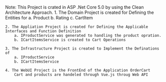 Note:
This Project is crated in ASP .Net Core 5.0 by using the Clean Architecture Approach.
	1. The Domain Project is created for Defining the Entities for 
		a. Product
		b. Rating
		c. CartItem 

	2. The Appliation Project is created for Defining the Applicable Interfaces and Function Definition
		a. IProductService was generated to handling the product opration.
		b. ICartItemsService is created to Cart Operations
	
	3. The Infrastructure Project is created to Implement the Definations of 
		a. IProductService
		b. ICartItemsService
	
	4. The WebUI Project is the FrontEnd of the Application OrderCart
		Cart and products are handeled through Vue.js throug Web API
	
			
	
		
